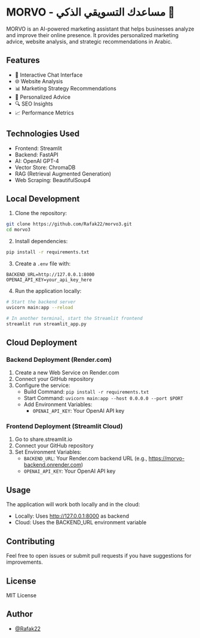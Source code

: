 # MORVO - مساعدك التسويقي الذكي 🤖

MORVO is an AI-powered marketing assistant that helps businesses analyze and improve their online presence. It provides personalized marketing advice, website analysis, and strategic recommendations in Arabic.

## Features

- 💬 Interactive Chat Interface
- 🌐 Website Analysis
- 📊 Marketing Strategy Recommendations
- 🎯 Personalized Advice
- 🔍 SEO Insights
- 📈 Performance Metrics

## Technologies Used

- Frontend: Streamlit
- Backend: FastAPI
- AI: OpenAI GPT-4
- Vector Store: ChromaDB
- RAG (Retrieval Augmented Generation)
- Web Scraping: BeautifulSoup4

## Local Development

1. Clone the repository:
```bash
git clone https://github.com/Rafak22/morvo3.git
cd morvo3
```

2. Install dependencies:
```bash
pip install -r requirements.txt
```

3. Create a `.env` file with:
```
BACKEND_URL=http://127.0.0.1:8000
OPENAI_API_KEY=your_api_key_here
```

4. Run the application locally:
```bash
# Start the backend server
uvicorn main:app --reload

# In another terminal, start the Streamlit frontend
streamlit run streamlit_app.py
```

## Cloud Deployment

### Backend Deployment (Render.com)

1. Create a new Web Service on Render.com
2. Connect your GitHub repository
3. Configure the service:
   - Build Command: `pip install -r requirements.txt`
   - Start Command: `uvicorn main:app --host 0.0.0.0 --port $PORT`
   - Add Environment Variables:
     - `OPENAI_API_KEY`: Your OpenAI API key

### Frontend Deployment (Streamlit Cloud)

1. Go to share.streamlit.io
2. Connect your GitHub repository
3. Set Environment Variables:
   - `BACKEND_URL`: Your Render.com backend URL (e.g., https://morvo-backend.onrender.com)
   - `OPENAI_API_KEY`: Your OpenAI API key

## Usage

The application will work both locally and in the cloud:
- Locally: Uses http://127.0.0.1:8000 as backend
- Cloud: Uses the BACKEND_URL environment variable

## Contributing

Feel free to open issues or submit pull requests if you have suggestions for improvements.

## License

MIT License

## Author

- [@Rafak22](https://github.com/Rafak22)